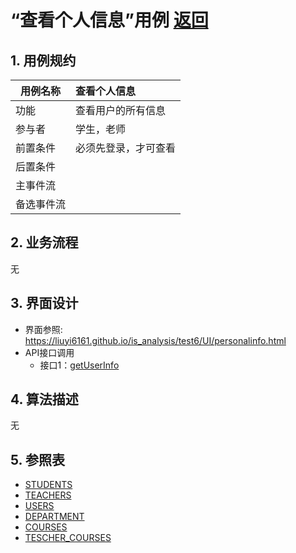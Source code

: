 # “查看个人信息”用例 [返回](../README.md)
## 1. 用例规约

|用例名称|查看个人信息|
|-------|:-------------|
|功能|查看用户的所有信息|
|参与者|学生，老师|
|前置条件|必须先登录，才可查看|
|后置条件| |
|主事件流| |
|备选事件流| |

## 2. 业务流程
无

## 3. 界面设计
- 界面参照: https://liuyi6161.github.io/is_analysis/test6/UI/personalinfo.html
- API接口调用
    - 接口1：[getUserInfo](../interface/getUserInfo.md)

## 4. 算法描述
无
    
## 5. 参照表
- [STUDENTS](../dataBaseDesign.md/#STUDENTS)
- [TEACHERS](../dataBaseDesign.md/#TEACHERS)
- [USERS](../dataBaseDesign.md/#USERS)
- [DEPARTMENT](../dataBaseDesign.md/#DEPARTMENT)
- [COURSES](../dataBaseDesign.md/#COURSES)
- [TESCHER_COURSES](../dataBaseDesign.md/#TESCHER_COURSES)
